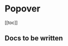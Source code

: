 # Popover

<ComponentSidebar>

[[toc]]

</ComponentSidebar>

## Docs to be written

<ComponentReference :data="data" />

<script setup lang="ts">
import {data} from '../../data/components/popover.data'
import ComponentReference from '../../components/ComponentReference.vue'
import ComponentSidebar from '../../components/ComponentSidebar.vue'
</script>
